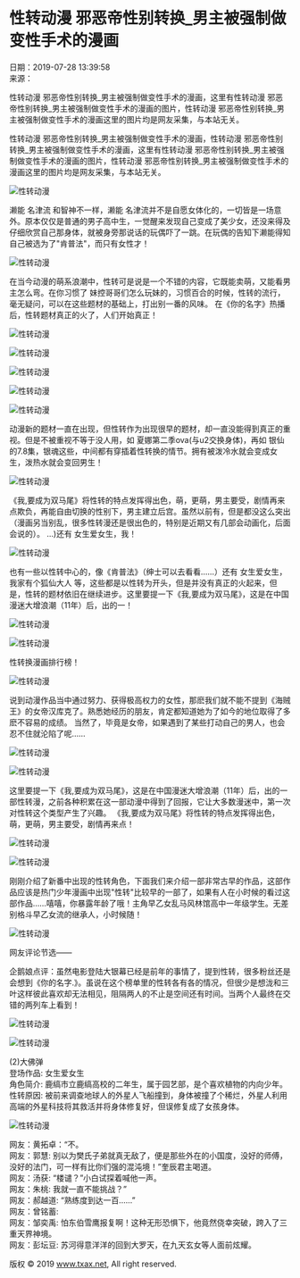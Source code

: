 # 性转动漫 邪恶帝性别转换_男主被强制做变性手术的漫画

日期：2019-07-28 13:39:58  
来源：  

性转动漫 邪恶帝性别转换_男主被强制做变性手术的漫画，这里有性转动漫 邪恶帝性别转换_男主被强制做变性手术的漫画的图片，性转动漫 邪恶帝性别转换_男主被强制做变性手术的漫画这里的图片均是网友采集，与本站无关。

性转动漫 邪恶帝性别转换_男主被强制做变性手术的漫画，性转动漫 邪恶帝性别转换_男主被强制做变性手术的漫画，这里有性转动漫 邪恶帝性别转换_男主被强制做变性手术的漫画的图片，性转动漫 邪恶帝性别转换_男主被强制做变性手术的漫画这里的图片均是网友采集，与本站无关。

![性转动漫](http://p2.qhimgs4.com/t012f293e45d2639358.jpg)

濑能 名津流 和智神不一样，濑能 名津流并不是自愿女体化的，一切皆是一场意外。原本仅仅是普通的男子高中生，一觉醒来发现自己变成了美少女，还没来得及仔细欣赏自己那身体，就被身旁那说话的玩偶吓了一跳。在玩偶的告知下濑能得知自己被选为了"肯普法"，而只有女性才！

![性转动漫](http://img.mp.itc.cn/upload/20170519/069837acd43c46dc84a347ca4a3dad8a_th.jpg)

在当今动漫的萌系浪潮中，性转可是说是一个不错的内容，它既能卖萌，又能看男主怎么弯。在你习惯了 妹控哥哥们怎么玩妹的，习惯百合的时候，性转的流行，毫无疑问，可以在这些题材的基础上，打出别一番的风味。 在《你的名字》热播后，性转题材真正的火了，人们开始真正！

![性转动漫](http://img.mp.sohu.com/q_mini,c_zoom,w_640/upload/20170510/3b6b8b2a23a64d2c8559c9c1b13a896e_th.jpg)

![性转动漫](http://b-ssl.duitang.com/uploads/blog/201502/22/20150222222025_jannX.jpeg)

![性转动漫](https://v1.qzone.cc/pic/201708/20/11/20/59990017c04ba117.jpeg!600x600.jpg)

![性转动漫](https://v1.qzone.cc/pic/201708/20/11/20/599900155d411686.jpeg!600x600.jpg)

![性转动漫](http://img.mp.itc.cn/upload/20170519/23b854c455c940da9862dcc6447c90fc_th.jpg)

动漫新的题材一直在出现，但性转作为出现很早的题材，却一直没能得到真正的重视。但是不被重视不等于没人用，如 夏娜第二季ova(与u2交换身体)，再如 银仙的7.8集，银魂这些，中间都有穿插着性转换的情节。拥有被泼冷水就会变成女生，泼热水就会变回男生！

![性转动漫](http://img.mp.itc.cn/upload/20170519/dc29815832ad4de1a93c10444ca81a1c.jpg)

《我,要成为双马尾》将性转的特点发挥得出色，萌，更萌，男主要受，剧情再来点欺负，再能自由切换的性别下，男主建立后宫。虽然以前有，但是都没这么突出（漫画另当别乱，很多性转漫还是很出色的，特别是近期又有几部会动画化，后面会说的）。 …)还有 女生爱女生，我！

![性转动漫](http://img.mp.itc.cn/upload/20170519/4c9543e1e3194c97b9e81ef4f14d7d48_th.jpg)

也有一些以性转中心的，像《肯普法》（绅士可以去看看……）还有 女生爱女生，我家有个狐仙大人 等，这些都是以性转为开头，但是并没有真正的火起来，但是，性转的题材依旧在继续进步。这里要提一下《我,要成为双马尾》，这是在中国漫迷大增浪潮（11年）后，出的一！

![性转动漫](http://images.dmzj.com/webpic/8/woshibaiheV2.jpg)

![性转动漫](http://images.dmzj.com/webpic/0/qingmazhumabianchengmeishaon.jpg)

性转换漫画排行榜！

![性转动漫](http://forum.gamme.com.tw/data/attachment/forum/201607/18/202022jo1p610aeb1ieks1.jpg)

说到动漫作品当中通过努力、获得极高权力的女性，那麽我们就不能不提到《海贼王》的女帝汉库克了。熟悉她经历的朋友，肯定都知道她为了如今的地位取得了多麽不容易的成绩。 当然了，毕竟是女帝，如果遇到了某些打动自己的男人，也会忍不住就沦陷了呢……

![性转动漫](http://www.gugu5.com/upload2/24648/2019/01-25/20190125222410_7609rxsbebth_small.jpg)

![性转动漫](http://img.mp.itc.cn/upload/20170519/4bdc79b63183456a9261fa7f56d4d507_th.jpg)

这里要提一下《我,要成为双马尾》，这是在中国漫迷大增浪潮（11年）后，出的一部性转漫，之前各种积累在这一部动漫中得到了回报，它让大多数漫迷中，第一次对性转这个类型产生了兴趣。 《我,要成为双马尾》将性转的特点发挥得出色，萌，更萌，男主要受，剧情再来点！

![性转动漫](http://img5q.duitang.com/uploads/item/201407/17/20140717154448_ARvVS.thumb.700_0.jpeg)

![性转动漫](http://img1.gtimg.com/comic/pics/hv1/127/94/2157/140283022.jpg)

刚刚介绍了新番中出现的性转角色，下面我们来介绍一部非常古早的作品，这部作品应该是热门少年漫画中出现"性转"比较早的一部了，如果有人在小时候的看过这部作品……嘻嘻，你暴露年龄了哦！主角早乙女乱马风林馆高中一年级学生。无差别格斗早乙女流的继承人，小时候随！

![性转动漫](http://inews.gtimg.com/newsapp_match/0/3781312025/0)

网友评论节选—— 

企鹅娘点评：虽然电影登陆大银幕已经是前年的事情了，提到性转，很多粉丝还是会想到《你的名字.》。虽说在这个榜单里的性转各有各的情况，但很少是想泷和三叶这样彼此喜欢却无法相见，阻隔两人的不止是空间还有时间。当两个人最终在交错的两列车上看到！

![性转动漫](http://sc3.hao123img.com/manhua/d68ba7a7db056fe4994cd0339088f564)

![性转动漫](http://img.mp.sohu.com/upload/20170510/1df12fdadb54450fb59385780aec21ed_th.png)

(2)大佛弹  
登场作品: 女生爱女生  
角色简介: 鹿缟市立鹿缟高校的二年生，属于园艺部，是个喜欢植物的内向少年。  
性转原因: 被前来调查地球人的外星人飞船撞到，身体被撞了个稀烂，外星人利用高端的外星科技将其救活并将身体修复好，但误修复成了女孩身体。

![性转动漫](https://pic.wenwen.soso.com/p/20180913/20180913152112-1267761872_jpeg_500_388_53100.jpg)

网友：黄拓卓：“不。  
网友：郭慧: 别以为樊氏子弟就真无敌了，便是那些外在的小国度，没好的师傅，没好的法门，可一样有比你们强的混沌境！”奎辰君主喝道。  
网友：汤获: “楼谴？”小白试探着喊他一声。  
网友：朱桃: 我就一直不能挑战？”  
网友：郝越道: “熟练度到达一百……”  
网友：曾铭蓄:  
网友：邹奕禹: 怕东伯雪鹰报复啊！这种无形恐惧下，他竟然侥幸突破，跨入了三重天界神境。  
网友：彭坛豆: 苏河得意洋洋的回到大罗天，在九天玄女等人面前炫耀。

版权 © 2019 www.txax.net, All right reserved.
<!-- tcd_original_link http://m.txax.net/shijue/dianshiju/239585.html -->
